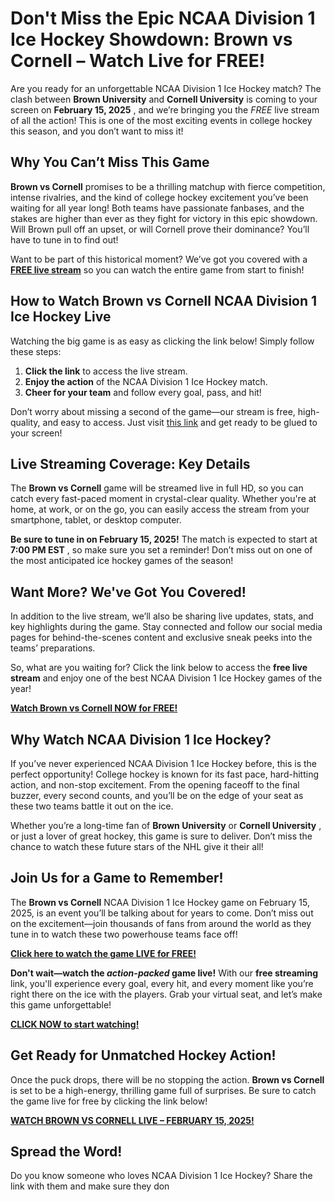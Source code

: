 # Don't Miss the Epic NCAA Division 1 Ice Hockey Showdown: Brown vs Cornell – Watch Live for FREE!

Are you ready for an unforgettable NCAA Division 1 Ice Hockey match? The clash between **Brown University** and **Cornell University** is coming to your screen on **February 15, 2025** , and we’re bringing you the _FREE_ live stream of all the action! This is one of the most exciting events in college hockey this season, and you don’t want to miss it!

## Why You Can’t Miss This Game

**Brown vs Cornell** promises to be a thrilling matchup with fierce competition, intense rivalries, and the kind of college hockey excitement you’ve been waiting for all year long! Both teams have passionate fanbases, and the stakes are higher than ever as they fight for victory in this epic showdown. Will Brown pull off an upset, or will Cornell prove their dominance? You’ll have to tune in to find out!

Want to be part of this historical moment? We’ve got you covered with a [**FREE live stream**](https://tinyurl.com/livestreamfreeo?st=Brown+vs+Cornell&si=ghc) so you can watch the entire game from start to finish!

## How to Watch Brown vs Cornell NCAA Division 1 Ice Hockey Live

Watching the big game is as easy as clicking the link below! Simply follow these steps:

1. **Click the link** to access the live stream.
2. **Enjoy the action** of the NCAA Division 1 Ice Hockey match.
3. **Cheer for your team** and follow every goal, pass, and hit!

Don’t worry about missing a second of the game—our stream is free, high-quality, and easy to access. Just visit [this link](https://tinyurl.com/livestreamfreeo?st=Brown+vs+Cornell&si=ghc) and get ready to be glued to your screen!

## Live Streaming Coverage: Key Details

The **Brown vs Cornell** game will be streamed live in full HD, so you can catch every fast-paced moment in crystal-clear quality. Whether you're at home, at work, or on the go, you can easily access the stream from your smartphone, tablet, or desktop computer.

**Be sure to tune in on February 15, 2025!** The match is expected to start at **7:00 PM EST** , so make sure you set a reminder! Don’t miss out on one of the most anticipated ice hockey games of the season!

## Want More? We've Got You Covered!

In addition to the live stream, we’ll also be sharing live updates, stats, and key highlights during the game. Stay connected and follow our social media pages for behind-the-scenes content and exclusive sneak peeks into the teams’ preparations.

So, what are you waiting for? Click the link below to access the **free live stream** and enjoy one of the best NCAA Division 1 Ice Hockey games of the year!

[**Watch Brown vs Cornell NOW for FREE!**](https://tinyurl.com/livestreamfreeo?st=Brown+vs+Cornell&si=ghc)

## Why Watch NCAA Division 1 Ice Hockey?

If you’ve never experienced NCAA Division 1 Ice Hockey before, this is the perfect opportunity! College hockey is known for its fast pace, hard-hitting action, and non-stop excitement. From the opening faceoff to the final buzzer, every second counts, and you’ll be on the edge of your seat as these two teams battle it out on the ice.

Whether you’re a long-time fan of **Brown University** or **Cornell University** , or just a lover of great hockey, this game is sure to deliver. Don’t miss the chance to watch these future stars of the NHL give it their all!

## Join Us for a Game to Remember!

The **Brown vs Cornell** NCAA Division 1 Ice Hockey game on February 15, 2025, is an event you’ll be talking about for years to come. Don’t miss out on the excitement—join thousands of fans from around the world as they tune in to watch these two powerhouse teams face off!

[**Click here to watch the game LIVE for FREE!**](https://tinyurl.com/livestreamfreeo?st=Brown+vs+Cornell&si=ghc)

**Don't wait—watch the _action-packed_ game live!** With our **free streaming** link, you'll experience every goal, every hit, and every moment like you’re right there on the ice with the players. Grab your virtual seat, and let’s make this game unforgettable!

[**CLICK NOW to start watching!**](https://tinyurl.com/livestreamfreeo?st=Brown+vs+Cornell&si=ghc)

## Get Ready for Unmatched Hockey Action!

Once the puck drops, there will be no stopping the action. **Brown vs Cornell** is set to be a high-energy, thrilling game full of surprises. Be sure to catch the game live for free by clicking the link below!

[**WATCH BROWN VS CORNELL LIVE – FEBRUARY 15, 2025!**](https://tinyurl.com/livestreamfreeo?st=Brown+vs+Cornell&si=ghc)

## Spread the Word!

Do you know someone who loves NCAA Division 1 Ice Hockey? Share the link with them and make sure they don
